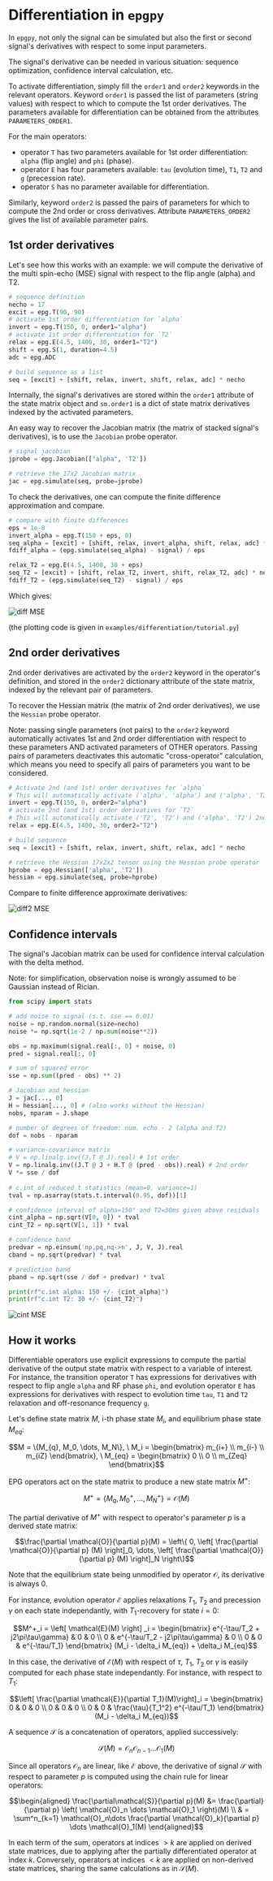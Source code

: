 # Differentiation in `epgpy`

In `epgpy`, not only the signal can be simulated but also the first or second signal's derivatives 
with respect to some input parameters.

The signal's derivative can be needed in various situation: sequence optimization, confidence interval calculation, etc.

To activate differentiation, simply fill the `order1` and `order2` keywords in the relevant operators.
Keyword `order1` is passed the list of parameters (string values) with respect to which to compute the 1st order derivatives. The parameters available for differentiation can be obtained from the attributes `PARAMETERS_ORDER1`. 

For the main operators:

- operator `T` has two parameters available for 1st order differentiation: `alpha` (flip angle) and `phi` (phase).
- operator `E` has four parameters available: `tau` (evolution time), `T1`, `T2` and `g` (precession rate).
- operator `S` has no parameter available for differentiation.

Similarly, keyword `order2` is passed the pairs of parameters for which to compute the 2nd order or cross derivatives. Attribute `PARAMETERS_ORDER2` gives the list of available parameter pairs.


## 1st order derivatives

Let's see how this works with an example: 
we will compute the derivative of the multi spin-echo (MSE) signal with respect to the flip angle (alpha) and T2.

```python
# sequence definition
necho = 17
excit = epg.T(90, 90)
# activate 1st order differentiation for `alpha`
invert = epg.T(150, 0, order1="alpha") 
# activate 1st order differentiation for `T2`
relax = epg.E(4.5, 1400, 30, order1="T2") 
shift = epg.S(1, duration=4.5)
adc = epg.ADC

# build sequence as a list
seq = [excit] + [shift, relax, invert, shift, relax, adc] * necho
```

Internally, the signal's derivatives are stored within the `order1`
attribute of the state matrix object and `sm.order1` is a dict of state matrix derivatives
indexed by the activated parameters.

An easy way to recover the Jacobian matrix
(the matrix of stacked signal's derivatives),
is to use the `Jacobian` probe operator.

```python
# signal jacobian
jprobe = epg.Jacobian(["alpha", 'T2'])

# retrieve the 17x2 Jacobian matrix
jac = epg.simulate(seq, probe=jprobe)
```

To check the derivatives, one can compute the finite difference
approximation and compare.

```python
# compare with finite differences
eps = 1e-8
invert_alpha = epg.T(150 + eps, 0)
seq_alpha = [excit] + [shift, relax, invert_alpha, shift, relax, adc] * necho
fdiff_alpha = (epg.simulate(seq_alpha) - signal) / eps

relax_T2 = epg.E(4.5, 1400, 30 + eps)
seq_T2 = [excit] + [shift, relax_T2, invert, shift, relax_T2, adc] * necho
fdiff_T2 = (epg.simulate(seq_T2) - signal) / eps
```

Which gives:

![diff MSE](images/mse-diff.png)

(the plotting code is given in `examples/differentiation/tutorial.py`)


## 2nd order derivatives

2nd order derivatives are activated by the `order2` keyword in the operator's definition,
and stored in the `order2` dictionary attribute of the state matrix, indexed by the relevant pair of parameters.

To recover the Hessian matrix (the matrix of 2nd order derivatives),
we use the `Hessian` probe operator.

Note: passing single parameters (not pairs) to the `order2` keyword automatically activates 1st and 2nd order differentiation with respect to these parameters AND activated parameters of OTHER operators. Passing pairs of parameters deactivates this automatic "cross-operator" calculation, which means you need to specify all pairs of parameters you want to be considered.

```python
# Activate 2nd (and 1st) order derivatives for `alpha` 
# This will automatically activate ('alpha', 'alpha') and ('alpha', 'T2') 2nd order derivatives
invert = epg.T(150, 0, order2="alpha") 
# activate 2nd (and 1st) order derivatives for `T2`
# This will automatically activate ('T2', 'T2') and ('alpha', 'T2') 2nd order derivatives
relax = epg.E(4.5, 1400, 30, order2="T2")

# build sequence
seq = [excit] + [shift, relax, invert, shift, relax, adc] * necho

# retrieve the Hessian 17x2x2 tensor using the Hessian probe operator
hprobe = epg.Hessian(['alpha', 'T2'])
hessian = epg.simulate(seq, probe=hprobe)
```

Compare to finite difference approximate derivatives:

![diff2 MSE](images/mse-diff2.png)


## Confidence intervals

The signal's Jacobian matrix can be used for confidence interval calculation with the delta method.

Note: for simplification, observation noise is wrongly assumed to be Gaussian instead of Rician.


```python
from scipy import stats

# add noise to signal (s.t. sse == 0.01)
noise = np.random.normal(size=necho)
noise *= np.sqrt(1e-2 / np.sum(noise**2))

obs = np.maximum(signal.real[:, 0] + noise, 0)
pred = signal.real[:, 0]

# sum of squared error 
sse = np.sum((pred - obs) ** 2)

# Jacobian and hessian
J = jac[..., 0]
H = hessian[..., 0] # (also works without the Hessian)
nobs, nparam = J.shape

# number of degrees of freedom: num. echo - 2 (alpha and T2)
dof = nobs - nparam

# variance-covariance matrix
# V = np.linalg.inv((J.T @ J).real) # 1st order
V = np.linalg.inv((J.T @ J + H.T @ (pred - obs)).real) # 2nd order
V *= sse / dof
 
# c.int of reduced t statistics (mean=0, variance=1)
tval = np.asarray(stats.t.interval(0.95, dof))[1]

# confidence interval of alpha=150° and T2=30ms given above residuals
cint_alpha = np.sqrt(V[0, 0]) * tval
cint_T2 = np.sqrt(V[1, 1]) * tval

# confidence band
predvar = np.einsum('np,pq,nq->n', J, V, J).real
cband = np.sqrt(predvar) * tval

# prediction band
pband = np.sqrt(sse / dof + predvar) * tval

print(rf"c.int alpha: 150 +/- {cint_alpha}")
print(rf"c.int T2: 30 +/- {cint_T2}")
```

![cint MSE](images/mse-cint.png)


## How it works

Differentiable operators use explicit expressions to compute the partial derivative of the output state matrix with respect to a variable of interest. 
For instance, the transition operator `T` has expressions for derivatives with respect to flip angle `alpha` and RF phase `phi`, 
and evolution operator `E` has expressions for derivatives with respect to evolution time `tau`, `T1` and `T2` relaxation and off-resonance frequency `g`.

Let's define state matrix $M$, i-th phase state $M_i$, and equilibrium phase state $M_{eq}$:

```math
M = \{M_{q}, M_0, \dots, M_N\},
\ 
M_i = \begin{bmatrix}
m_{i+} \\
m_{i-} \\
m_{iZ} 
\end{bmatrix},
\ 
M_{eq} = \begin{bmatrix} 
0 \\
0 \\
m_{Zeq}
\end{bmatrix}
```

EPG operators act on the state matrix to produce a new state matrix $M^+$:

```math
 M^+ = \{M_{q}, M^+_0, \dots, M^+_N\} = \mathcal{O}(M)
```
The partial derivative of $M^+$ with respect to operator's parameter $p$ is a derived state matrix:

```math
\frac{\partial \mathcal{O}}{\partial p}(M) = 
\left\{ 0, \left[ \frac{\partial \mathcal{O}}{\partial p} (M) \right]_0, \dots, \left[ \frac{\partial \mathcal{O}}{\partial p} (M) \right]_N  \right\}
```

Note that the equilibrium state being unmodified by operator $\mathcal{O}$, its derivative is always $0$.

For instance, evolution operator $\mathcal{E}$ applies relaxations $T_1$, $T_2$ and precession $\gamma$ on each state independantly, 
with $T_1$-recovery for state $i=0$:

```math
M^+_i = \left[ \mathcal{E}(M) \right] _i =
\begin{bmatrix}
e^{-\tau/T_2 + j2\pi\tau\gamma} & 0 & 0 \\
0 & e^{-\tau/T_2 - j2\pi\tau\gamma} & 0 \\
0 & 0 & e^{-\tau/T_1}
\end{bmatrix}
(M_i - \delta_i M_{eq}) + \delta_i M_{eq}
```


In this case, the derivative of $\mathcal{E}(M)$ with respect of $\tau$, $T_1$, $T_2$ or $\gamma$ is easily computed for each phase state independantly. 
For instance, with respect to $T_1$:

```math
\left[ \frac{\partial \mathcal{E}}{\partial T_1}(M)\right]_i = 
\begin{bmatrix}
0 & 0 & 0 \\
0 & 0 & 0 \\
0 & 0 & \frac{\tau}{T_1^2} e^{-\tau/T_1}
\end{bmatrix}
(M_i - \delta_i M_{eq})
```

A sequence $\mathcal{S}$ is a concatenation of operators, applied successively:

```math
\mathcal{S}(M) = \mathcal{O}_n \mathcal{O}_{n-1} \dots \mathcal{O}_1(M)
```

Since all operators $\mathcal{O}_n$ are linear, like $\mathcal{E}$ above, 
the derivative of signal $\mathcal{S}$ with respect to parameter $p$ is computed using the chain rule for linear operators:

```math
\begin{aligned}
\frac{\partial\mathcal{S}}{\partial p}(M) &= 
\frac{\partial}{\partial p} \left(
\mathcal{O}_n \dots \mathcal{O}_1
\right)(M) \\
& = \sum^n_{k=1} \mathcal{O}_n\dots \frac{\partial \mathcal{O}_k}{\partial p} \dots \mathcal{O}_1(M)
\end{aligned}
```

In each term of the sum, operators at indices $>k$ are applied on derived state matrices, due to applying after the partially differentiated operator at index $k$.
Conversely, operators at indices $<k$ are applied on non-derived state matrices, sharing the same calculations as in $\mathcal{S}(M)$.
